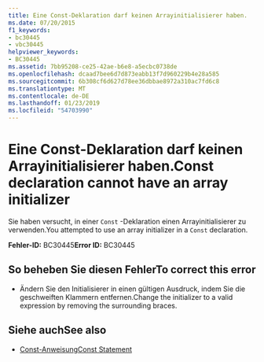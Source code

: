 ```yaml
---
title: Eine Const-Deklaration darf keinen Arrayinitialisierer haben.
ms.date: 07/20/2015
f1_keywords:
- bc30445
- vbc30445
helpviewer_keywords:
- BC30445
ms.assetid: 7bb95208-ce25-42ae-b6e8-a5ecbc0738de
ms.openlocfilehash: dcaad7bee6d7d873eabb13f7d960229b4e28a585
ms.sourcegitcommit: 6b308cf6d627d78ee36dbbae8972a310ac7fd6c8
ms.translationtype: MT
ms.contentlocale: de-DE
ms.lasthandoff: 01/23/2019
ms.locfileid: "54703990"
---
```

# <a name="const-declaration-cannot-have-an-array-initializer"></a><span data-ttu-id="40e8c-102">Eine Const-Deklaration darf keinen Arrayinitialisierer haben.</span><span class="sxs-lookup"><span data-stu-id="40e8c-102">Const declaration cannot have an array initializer</span></span>
<span data-ttu-id="40e8c-103">Sie haben versucht, in einer `Const` -Deklaration einen Arrayinitialisierer zu verwenden.</span><span class="sxs-lookup"><span data-stu-id="40e8c-103">You attempted to use an array initializer in a `Const` declaration.</span></span>  
  
 <span data-ttu-id="40e8c-104">**Fehler-ID:** BC30445</span><span class="sxs-lookup"><span data-stu-id="40e8c-104">**Error ID:** BC30445</span></span>  
  
## <a name="to-correct-this-error"></a><span data-ttu-id="40e8c-105">So beheben Sie diesen Fehler</span><span class="sxs-lookup"><span data-stu-id="40e8c-105">To correct this error</span></span>  
  
-   <span data-ttu-id="40e8c-106">Ändern Sie den Initialisierer in einen gültigen Ausdruck, indem Sie die geschweiften Klammern entfernen.</span><span class="sxs-lookup"><span data-stu-id="40e8c-106">Change the initializer to a valid expression by removing the surrounding braces.</span></span>  
  
## <a name="see-also"></a><span data-ttu-id="40e8c-107">Siehe auch</span><span class="sxs-lookup"><span data-stu-id="40e8c-107">See also</span></span>
- [<span data-ttu-id="40e8c-108">Const-Anweisung</span><span class="sxs-lookup"><span data-stu-id="40e8c-108">Const Statement</span></span>](../../visual-basic/language-reference/statements/const-statement.md)
